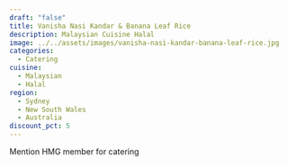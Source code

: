 ```yaml
---
draft: "false"
title: Vanisha Nasi Kandar & Banana Leaf Rice
description: Malaysian Cuisine Halal
image: ../../assets/images/vanisha-nasi-kandar-banana-leaf-rice.jpg
categories:
  - Catering
cuisine:
  - Malaysian
  - Halal
region:
  - Sydney
  - New South Wales
  - Australia
discount_pct: 5
---
```

Mention HMG member for catering
